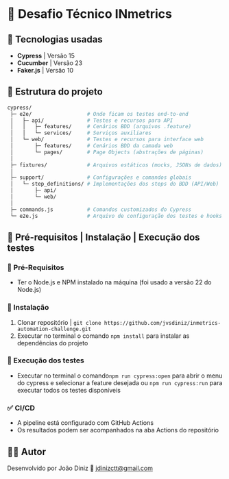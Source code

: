 # 💛 Desafio Técnico INmetrics  

## 🔧 Tecnologias usadas 
- **Cypress** | Versão 15
- **Cucumber** | Versão 23
- **Faker.js** | Versão 10

## 📁 Estrutura do projeto
```bash
cypress/
 ├─ e2e/                  # Onde ficam os testes end-to-end
 │   ├─ api/              # Testes e recursos para API
 │   │   ├─ features/     # Cenários BDD (arquivos .feature)
 │   │   └─ services/     # Serviços auxiliares 
 │   └─ web/              # Testes e recursos para interface web
 │       ├─ features/     # Cenários BDD da camada web
 │       └─ pages/        # Page Objects (abstrações de páginas)
 │
 ├─ fixtures/             # Arquivos estáticos (mocks, JSONs de dados)
 │
 ├─ support/              # Configurações e comandos globais
 │   └─ step_definitions/ # Implementações dos steps do BDD (API/Web)
 │       ├─ api/
 │       └─ web/
 │
 ├─ commands.js           # Comandos customizados do Cypress
 └─ e2e.js                # Arquivo de configuração dos testes e hooks
```

## 📝 Pré-requisitos | Instalação | Execução dos testes 

### 📝 Pré-Requisitos 
- Ter o Node.js e NPM instalado na máquina (foi usado a versão 22 do Node.js)

### 📝 Instalação 
1. Clonar repositório | `git clone https://github.com/jvsdiniz/inmetrics-automation-challenge.git`
2. Executar no terminal o comando `npm install` para instalar as dependências do projeto

### 📝 Execução dos testes 
- Executar no terminal o comando`npm run cypress:open` para abrir o menu do cypress e selecionar a feature desejada ou `npm run cypress:run` para executar todos os testes disponíveis

### ✅ CI/CD 
- A pipeline está configurado com GitHub Actions
- Os resultados podem ser acompanhados na aba Actions do repositório

## 👨‍💻 Autor
Desenvolvido por João Diniz
📧 jdinizctt@gmail.com
